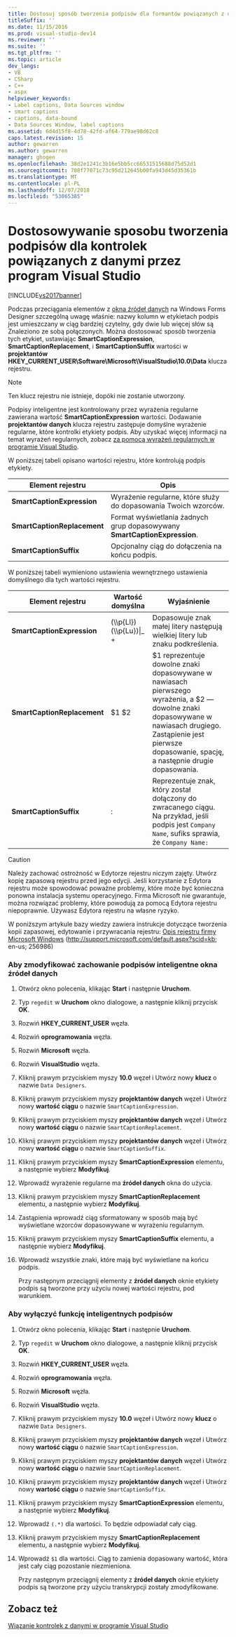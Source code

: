 ```yaml
---
title: Dostosuj sposób tworzenia podpisów dla formantów powiązanych z danymi w Visual Studio 2015 | Dokumentacja firmy Microsoft
titleSuffix: ''
ms.date: 11/15/2016
ms.prod: visual-studio-dev14
ms.reviewer: ''
ms.suite: ''
ms.tgt_pltfrm: ''
ms.topic: article
dev_langs:
- VB
- CSharp
- C++
- aspx
helpviewer_keywords:
- Label captions, Data Sources window
- smart captions
- captions, data-bound
- Data Sources Window, label captions
ms.assetid: 6d4d15f8-4d78-42fd-af64-779ae98d62c8
caps.latest.revision: 15
author: gewarren
ms.author: gewarren
manager: ghogen
ms.openlocfilehash: 38d2e1241c3b16e5bb5cc66531515688d75d52d1
ms.sourcegitcommit: 708f77071c73c95d212645b00fa943d45d35361b
ms.translationtype: MT
ms.contentlocale: pl-PL
ms.lasthandoff: 12/07/2018
ms.locfileid: "53065385"
---
```

# <a name="customize-how-visual-studio-creates-captions-for-data-bound-controls"></a>Dostosowywanie sposobu tworzenia podpisów dla kontrolek powiązanych z danymi przez program Visual Studio
[!INCLUDE[vs2017banner](../includes/vs2017banner.md)]


Podczas przeciągania elementów z [okna źródeł danych](http://msdn.microsoft.com/library/0d20f699-cc95-45b3-8ecb-c7edf1f67992) na Windows Forms Designer szczególną uwagę właśnie: nazwy kolumn w etykietach podpis jest umieszczany w ciąg bardziej czytelny, gdy dwie lub więcej słów są Znaleziono ze sobą połączonych. Można dostosować sposób tworzenia tych etykiet, ustawiając **SmartCaptionExpression**, **SmartCaptionReplacement**, i **SmartCaptionSuffix** wartości w **projektantów HKEY_CURRENT_USER\Software\Microsoft\VisualStudio\10.0\Data** klucza rejestru.

> [!NOTE]
>  Ten klucz rejestru nie istnieje, dopóki nie zostanie utworzony.

 Podpisy inteligentne jest kontrolowany przez wyrażenia regularne zawierana wartość **SmartCaptionExpression** wartości. Dodawanie **projektantów danych** klucza rejestru zastępuje domyślne wyrażenie regularne, które kontrolki etykiety podpis. Aby uzyskać więcej informacji na temat wyrażeń regularnych, zobacz [za pomocą wyrażeń regularnych w programie Visual Studio](../ide/using-regular-expressions-in-visual-studio.md).

 W poniższej tabeli opisano wartości rejestru, które kontrolują podpis etykiety.

|Element rejestru|Opis|
|-------------------|-----------------|
|**SmartCaptionExpression**|Wyrażenie regularne, które służy do dopasowania Twoich wzorców.|
|**SmartCaptionReplacement**|Format wyświetlania żadnych grup dopasowywany **SmartCaptionExpression**.|
|**SmartCaptionSuffix**|Opcjonalny ciąg do dołączenia na końcu podpis.|

 W poniższej tabeli wymieniono ustawienia wewnętrznego ustawienia domyślnego dla tych wartości rejestru.

|Element rejestru|Wartość domyślna|Wyjaśnienie|
|-------------------|-------------------|-----------------|
|**SmartCaptionExpression**|(\\\p{Ll}) (\\\p{Lu})&#124;_ +|Dopasowuje znak małej litery następują wielkiej litery lub znaku podkreślenia.|
|**SmartCaptionReplacement**|$1 $2|$1 reprezentuje dowolne znaki dopasowywane w nawiasach pierwszego wyrażenia, a $2 — dowolne znaki dopasowywane w nawiasach drugiego. Zastąpienie jest pierwsze dopasowanie, spację, a następnie drugie dopasowania.|
|**SmartCaptionSuffix**|:|Reprezentuje znak, który został dołączony do zwracanego ciągu. Na przykład, jeśli podpis jest `Company Name`, sufiks sprawia, że `Company Name:`|

> [!CAUTION]
>  Należy zachować ostrożność w Edytorze rejestru niczym zajęty. Utwórz kopię zapasową rejestru przed jego edycji. Jeśli korzystanie z Edytora rejestru może spowodować poważne problemy, które może być konieczna ponowna instalacja systemu operacyjnego. Firma Microsoft nie gwarantuje, można rozwiązać problemy, które powodują za pomocą Edytora rejestru niepoprawnie. Używasz Edytora rejestru na własne ryzyko.
>
>  W poniższym artykule bazy wiedzy zawiera instrukcje dotyczące tworzenia kopii zapasowej, edytowanie i przywracania rejestru: [Opis rejestru firmy Microsoft Windows](http://support.microsoft.com/default.aspx?scid=kb;en-us;256986) (http://support.microsoft.com/default.aspx?scid=kb; en-us; 256986)

### <a name="to-modify-the-smart-captioning-behavior-of-the-data-sources-window"></a>Aby zmodyfikować zachowanie podpisów inteligentne okna źródeł danych

1.  Otwórz okno polecenia, klikając **Start** i następnie **Uruchom**.

2.  Typ `regedit` w **Uruchom** okno dialogowe, a następnie kliknij przycisk **OK**.

3.  Rozwiń **HKEY_CURRENT_USER** węzła.

4.  Rozwiń **oprogramowania** węzła.

5.  Rozwiń **Microsoft** węzła.

6.  Rozwiń **VisualStudio** węzła.

7.  Kliknij prawym przyciskiem myszy **10.0** węzeł i Utwórz nowy **klucz** o nazwie `Data Designers`.

8.  Kliknij prawym przyciskiem myszy **projektantów danych** węzeł i Utwórz nowy **wartość ciągu** o nazwie `SmartCaptionExpression`.

9. Kliknij prawym przyciskiem myszy **projektantów danych** węzeł i Utwórz nowy **wartość ciągu** o nazwie `SmartCaptionReplacement`.

10. Kliknij prawym przyciskiem myszy **projektantów danych** węzeł i Utwórz nowy **wartość ciągu** o nazwie `SmartCaptionSuffix`.

11. Kliknij prawym przyciskiem myszy **SmartCaptionExpression** elementu, a następnie wybierz **Modyfikuj**.

12. Wprowadź wyrażenie regularne ma **źródeł danych** okna do użycia.

13. Kliknij prawym przyciskiem myszy **SmartCaptionReplacement** elementu, a następnie wybierz **Modyfikuj**.

14. Zastąpienia wprowadź ciąg sformatowany w sposób mają być wyświetlane wzorców dopasowywane w wyrażeniu regularnym.

15. Kliknij prawym przyciskiem myszy **SmartCaptionSuffix** elementu, a następnie wybierz **Modyfikuj**.

16. Wprowadź wszystkie znaki, które mają być wyświetlane na końcu podpis.

     Przy następnym przeciągnij elementy z **źródeł danych** oknie etykiety podpis są tworzone przy użyciu nowej wartości rejestru, pod warunkiem.

### <a name="to-turn-off-the-smart-captioning-feature"></a>Aby wyłączyć funkcję inteligentnych podpisów

1.  Otwórz okno polecenia, klikając **Start** i następnie **Uruchom**.

2.  Typ `regedit` w **Uruchom** okno dialogowe, a następnie kliknij przycisk **OK**.

3.  Rozwiń **HKEY_CURRENT_USER** węzła.

4.  Rozwiń **oprogramowania** węzła.

5.  Rozwiń **Microsoft** węzła.

6.  Rozwiń **VisualStudio** węzła.

7.  Kliknij prawym przyciskiem myszy **10.0** węzeł i Utwórz nowy **klucz** o nazwie `Data Designers`.

8.  Kliknij prawym przyciskiem myszy **projektantów danych** węzeł i Utwórz nowy **wartość ciągu** o nazwie `SmartCaptionExpression`.

9. Kliknij prawym przyciskiem myszy **projektantów danych** węzeł i Utwórz nowy **wartość ciągu** o nazwie `SmartCaptionReplacement`.

10. Kliknij prawym przyciskiem myszy **projektantów danych** węzeł i Utwórz nowy **wartość ciągu** o nazwie `SmartCaptionSuffix`.

11. Kliknij prawym przyciskiem myszy **SmartCaptionExpression** elementu, a następnie wybierz **Modyfikuj**.

12. Wprowadź `(.*)` dla wartości. To będzie odpowiadał cały ciąg.

13. Kliknij prawym przyciskiem myszy **SmartCaptionReplacement** elementu, a następnie wybierz **Modyfikuj**.

14. Wprowadź `$1` dla wartości. Ciąg to zamienia dopasowany wartość, która jest cały ciąg pozostanie niezmieniona.

     Przy następnym przeciągnij elementy z **źródeł danych** oknie etykiety podpis są tworzone przy użyciu transkrypcji zostały zmodyfikowane.

## <a name="see-also"></a>Zobacz też
 [Wiązanie kontrolek z danymi w programie Visual Studio](../data-tools/bind-controls-to-data-in-visual-studio.md)
